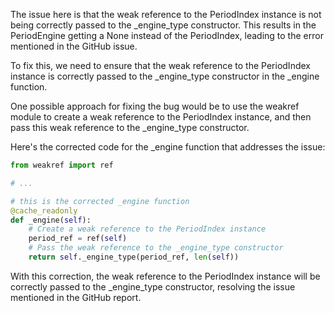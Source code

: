The issue here is that the weak reference to the PeriodIndex instance is not being correctly passed to the _engine_type constructor. This results in the PeriodEngine getting a None instead of the PeriodIndex, leading to the error mentioned in the GitHub issue.

To fix this, we need to ensure that the weak reference to the PeriodIndex instance is correctly passed to the _engine_type constructor in the _engine function.

One possible approach for fixing the bug would be to use the weakref module to create a weak reference to the PeriodIndex instance, and then pass this weak reference to the _engine_type constructor.

Here's the corrected code for the _engine function that addresses the issue:

```python
from weakref import ref

# ...

# this is the corrected _engine function
@cache_readonly
def _engine(self):
    # Create a weak reference to the PeriodIndex instance
    period_ref = ref(self)
    # Pass the weak reference to the _engine_type constructor
    return self._engine_type(period_ref, len(self))
```

With this correction, the weak reference to the PeriodIndex instance will be correctly passed to the _engine_type constructor, resolving the issue mentioned in the GitHub report.